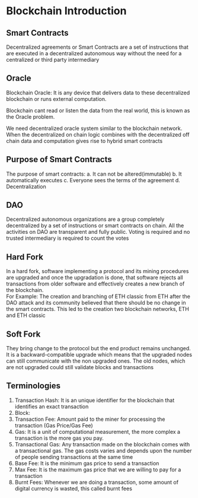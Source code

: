 # Blockchain Introduction

## Smart Contracts
Decentralized agreements or Smart Contracts are a set of instructions that are executed in a decentralized autonomous way without the need for a centralized or third party intermediary

## Oracle
Blockchain Oracle: It is any device that delivers data to these decentralized blockchain or runs external computation. 

Blockchain cant read or listen the data from the real world, this is known as the Oracle problem.

We need decentralized oracle system similar to the blockchain network. When the decentralized on chain logic combines with the decentralized off chain data and computation gives rise to hybrid smart contracts

## Purpose of Smart Contracts
The purpose of smart contracts:
a. It can not be altered(immutable)
b. It automatically executes
c. Everyone sees the terms of the agreement
d. Decentralization

## DAO
Decentralized autonomous organizations are a group completely decentralized by a set of instructions or smart contracts on chain. All the activities on DAO are transparent and fully public. Voting is required and no trusted intermediary is required to count the votes

## Hard Fork
In a hard fork, software implementing a protocol and its mining procedures are upgraded and once the upgradation is done, that software rejects all transactions from older software and effectively creates a new branch of the blockchain.
<br>
For Example: The creation and branching of ETH classic from ETH after the DAO attack and its community believed that there should be no change in the smart contracts. This led to the creation two blockchain networks, ETH and ETH classic

## Soft Fork
They bring change to the protocol but the end product remains unchanged. 
It is a backward-compatible upgrade which means that the upgraded nodes can still communicate with the non upgraded ones. The old nodes, which are not upgraded could still validate blocks and transactions


## Terminologies
1. Transaction Hash: It is an unique identifier for the blockchain that identifies an exact transaction
2. Block:
3. Transaction Fee: Amount paid to the miner for processing the transaction (Gas Price/Gas Fee)
4. Gas: It is a unit of computational measurement, the more complex a transaction is the more gas you pay.
5. Transactional Gas: Any transaction made on the blockchain comes with a transactional gas. The gas costs varies and depends upon the number of people sending transactions at the same time
6. Base Fee: It is the minimum gas price to send a transaction
7. Max Fee: It is the maximum gas price that we are willing to pay for a transaction
8. Burnt Fees: Whenever we are doing a transaction, some amount of digital currency is wasted, this called burnt fees
